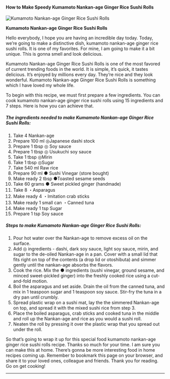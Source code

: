             

#### How to Make Speedy Kumamoto Nankan-age Ginger Rice Sushi Rolls

![Kumamoto Nankan-age Ginger Rice Sushi Rolls](https://img-global.cpcdn.com/recipes/5563101882613760/751x532cq70/kumamoto-nankan-age-ginger-rice-sushi-rolls-recipe-main-photo.jpg)

**Kumamoto Nankan-age Ginger Rice Sushi Rolls**

Hello everybody, I hope you are having an incredible day today. Today, we’re going to make a distinctive dish, kumamoto nankan-age ginger rice sushi rolls. It is one of my favorites. For mine, I am going to make it a bit unique. This is gonna smell and look delicious.

Kumamoto Nankan-age Ginger Rice Sushi Rolls is one of the most favored of current trending foods in the world. It is simple, it’s quick, it tastes delicious. It’s enjoyed by millions every day. They’re nice and they look wonderful. Kumamoto Nankan-age Ginger Rice Sushi Rolls is something which I have loved my whole life.

To begin with this recipe, we must first prepare a few ingredients. You can cook kumamoto nankan-age ginger rice sushi rolls using 15 ingredients and 7 steps. Here is how you can achieve that.

##### The ingredients needed to make Kumamoto Nankan-age Ginger Rice Sushi Rolls:

1.  Take 4 Nankan-age
2.  Prepare 100 ml ◎Japanese dashi stock
3.  Prepare 1 tbsp ◎ Soy sauce
4.  Prepare 1 tbsp ◎ Usukuchi soy sauce
5.  Take 1 tbsp ◎Mirin
6.  Take 1 tbsp ◎Sugar
7.  Take 540 ml Raw rice
8.  Prepare 90 ml ● Sushi Vinegar (store bought)
9.  Make ready 2 tbsp ●Toasted sesame seeds
10.  Take 60 grams ● Sweet pickled ginger (handmade)
11.  Take 8 ・Asparagus
12.  Make ready 4 ・Imitation crab sticks
13.  Make ready 1 small can ・Canned tuna
14.  Make ready 1 tsp Sugar
15.  Prepare 1 tsp Soy sauce

##### Steps to make Kumamoto Nankan-age Ginger Rice Sushi Rolls:

1.  Pour hot water over the Nankan-age to remove excess oil on the surface.
2.  Add ◎ ingredients - dashi, dark soy sauce, light soy sauce, mirin, and sugar to the de-oiled Nankan-age in a pan. Cover with a small lid that fits right on top of the contents (a drop lid or otoshibuta) and simmer gently until the nankan-age absorbs the flavors.
3.  Cook the rice. Mix the ● ingredients (sushi vinegar, ground sesame, and minced sweet-pickled ginger) into the freshly cooked rice using a cut-and-fold motion.
4.  Boil the asparagus and set aside. Drain the oil from the canned tuna, and mix in 1 teaspoon sugar and 1 teaspoon soy sauce. Stir-fry the tuna in a dry pan until crumbly.
5.  Spread plastic wrap on a sushi mat, lay the the simmered Nankan-age on top, and spread it with the mixed sushi rice from step 3.
6.  Place the boiled asparagus, crab sticks and cooked tuna in the middle and roll up the Nankan-age and rice as you would a sushi roll.
7.  Neaten the roll by pressing it over the plastic wrap that you spread out under the roll.

So that’s going to wrap it up for this special food kumamoto nankan-age ginger rice sushi rolls recipe. Thanks so much for your time. I am sure you can make this at home. There’s gonna be more interesting food in home recipes coming up. Remember to bookmark this page on your browser, and share it to your loved ones, colleague and friends. Thank you for reading. Go on get cooking!

* * *